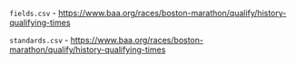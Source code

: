 `fields.csv` - https://www.baa.org/races/boston-marathon/qualify/history-qualifying-times

`standards.csv` - https://www.baa.org/races/boston-marathon/qualify/history-qualifying-times